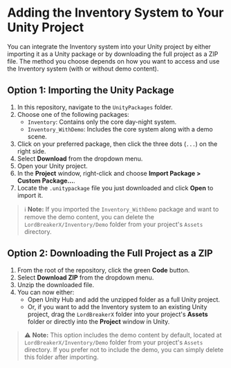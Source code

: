 # Adding the Inventory System to Your Unity Project

You can integrate the Inventory system into your Unity project by either importing it as a Unity package or by downloading the full project as a ZIP file. The method you choose depends on how you want to access and use the Inventory system (with or without demo content).

## Option 1: Importing the Unity Package

1. In this repository, navigate to the `UnityPackages` folder.
2. Choose one of the following packages:
   - `Inventory`: Contains only the core day-night system.
   - `Inventory_WithDemo`: Includes the core system along with a demo scene.
3. Click on your preferred package, then click the three dots (`...`) on the right side.
4. Select **Download** from the dropdown menu.
5. Open your Unity project.
6. In the **Project** window, right-click and choose **Import Package > Custom Package...**.
7. Locate the `.unitypackage` file you just downloaded and click **Open** to import it.

> ℹ️ **Note:** If you imported the `Inventory_WithDemo` package and want to remove the demo content, you can delete the `LordBreakerX/Inventory/Demo` folder from your project's `Assets` directory.

## Option 2: Downloading the Full Project as a ZIP

1. From the root of the repository, click the green **Code** button.
2. Select **Download ZIP** from the dropdown menu.
3. Unzip the downloaded file.
4. You can now either:
   - Open Unity Hub and add the unzipped folder as a full Unity project.
   - Or, if you want to add the Inventory system to an existing Unity project, drag the `LordBreakerX` folder into your project's **Assets** folder or directly into the **Project** window in Unity.

> ⚠️ **Note:** This option includes the demo content by default, located at `LordBreakerX/Inventory/Demo` folder from your project's `Assets` directory. If you prefer not to include the demo, you can simply delete this folder after importing.
